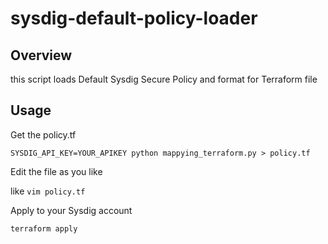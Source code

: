 # sysdig-default-policy-loader

## Overview

this script loads Default Sysdig Secure Policy and format for Terraform file


## Usage

Get the policy.tf

`SYSDIG_API_KEY=YOUR_APIKEY python mappying_terraform.py > policy.tf`

Edit the file as you like

like `vim policy.tf`

Apply to your Sysdig account

`terraform apply`


